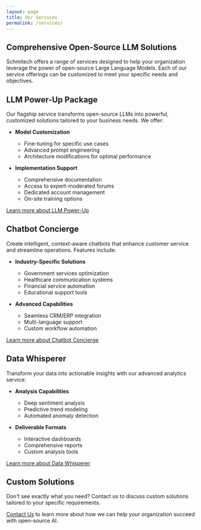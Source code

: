 ```yaml
---
layout: page
title: Our Services
permalink: /services/
---
```


## Comprehensive Open-Source LLM Solutions

Schmitech offers a range of services designed to help your organization leverage the power of open-source Large Language Models. Each of our service offerings can be customized to meet your specific needs and objectives.

## LLM Power-Up Package

Our flagship service transforms open-source LLMs into powerful, customized solutions tailored to your business needs. We offer:

- **Model Customization**
  - Fine-tuning for specific use cases
  - Advanced prompt engineering
  - Architecture modifications for optimal performance

- **Implementation Support**
  - Comprehensive documentation
  - Access to expert-moderated forums
  - Dedicated account management
  - On-site training options

[Learn more about LLM Power-Up](/services/llm-power-up)

## Chatbot Concierge

Create intelligent, context-aware chatbots that enhance customer service and streamline operations. Features include:

- **Industry-Specific Solutions**
  - Government services optimization
  - Healthcare communication systems
  - Financial service automation
  - Educational support tools

- **Advanced Capabilities**
  - Seamless CRM/ERP integration
  - Multi-language support
  - Custom workflow automation

[Learn more about Chatbot Concierge](/services/chatbot-concierge)

## Data Whisperer

Transform your data into actionable insights with our advanced analytics service:

- **Analysis Capabilities**
  - Deep sentiment analysis
  - Predictive trend modeling
  - Automated anomaly detection

- **Deliverable Formats**
  - Interactive dashboards
  - Comprehensive reports
  - Custom analysis tools

[Learn more about Data Whisperer](/services/data-whisperer)

## Custom Solutions

Don't see exactly what you need? Contact us to discuss custom solutions tailored to your specific requirements.

[Contact Us](/contact) to learn more about how we can help your organization succeed with open-source AI.